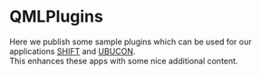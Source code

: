 # QMLPlugins
Here we publish some sample plugins which can be used for our applications [SHIFT](https://github.com/CrowdWare/Shift) and [UBUCON](https://github.com/Artanidos/UBUCON).  
This enhances these apps with some nice additional content.
